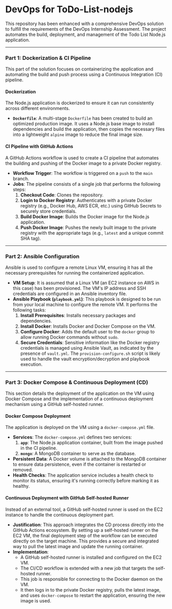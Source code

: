 # DevOps for ToDo-List-nodejs

This repository has been enhanced with a comprehensive DevOps solution to fulfill the requirements of the DevOps Internship Assessment. The project automates the build, deployment, and management of the Todo List Node.js application.

---

### Part 1: Dockerization & CI Pipeline

This part of the solution focuses on containerizing the application and automating the build and push process using a Continuous Integration (CI) pipeline.

#### Dockerization

The Node.js application is dockerized to ensure it can run consistently across different environments.

* **`Dockerfile`**: A multi-stage `Dockerfile` has been created to build an optimized production image. It uses a Node.js base image to install dependencies and build the application, then copies the necessary files into a lightweight `alpine` image to reduce the final image size.

#### CI Pipeline with GitHub Actions

A GitHub Actions workflow is used to create a CI pipeline that automates the building and pushing of the Docker image to a private Docker registry.

* **Workflow Trigger**: The workflow is triggered on a `push` to the `main` branch.
* **Jobs**: The pipeline consists of a single job that performs the following steps:
    1.  **Checkout Code**: Clones the repository.
    2.  **Login to Docker Registry**: Authenticates with a private Docker registry (e.g., Docker Hub, AWS ECR, etc.) using GitHub Secrets to securely store credentials.
    3.  **Build Docker Image**: Builds the Docker image for the Node.js application.
    4.  **Push Docker Image**: Pushes the newly built image to the private registry with the appropriate tags (e.g., `latest` and a unique commit SHA tag).

---

### Part 2: Ansible Configuration

Ansible is used to configure a remote Linux VM, ensuring it has all the necessary prerequisites for running the containerized application.

* **VM Setup**: It is assumed that a Linux VM (an EC2 instance on AWS in this case) has been provisioned. The VM's IP address and SSH credentials are configured in an Ansible inventory file.
* **Ansible Playbook (`playbook.yml`)**: This playbook is designed to be run from your local machine to configure the remote VM. It performs the following tasks:
    1.  **Install Prerequisites**: Installs necessary packages and dependencies.
    2.  **Install Docker**: Installs Docker and Docker Compose on the VM.
    3.  **Configure Docker**: Adds the default user to the `docker` group to allow running Docker commands without `sudo`.
    4.  **Secure Credentials**: Sensitive information like the Docker registry credentials is managed using Ansible Vault, as indicated by the presence of `vault.yml`. The `provision-configure.sh` script is likely used to handle the vault encryption/decryption and playbook execution.

---

### Part 3: Docker Compose & Continuous Deployment (CD)

This section details the deployment of the application on the VM using Docker Compose and the implementation of a continuous deployment mechanism using a GitHub self-hosted runner.

#### Docker Compose Deployment

The application is deployed on the VM using a `docker-compose.yml` file.

* **Services**: The `docker-compose.yml` defines two services:
    1.  **`app`**: The Node.js application container, built from the image pushed in the CI pipeline.
    2.  **`mongo`**: A MongoDB container to serve as the database.
* **Persistent Data**: A Docker volume is attached to the MongoDB container to ensure data persistence, even if the container is restarted or removed.
* **Health Checks**: The application service includes a health check to monitor its status, ensuring it's running correctly before marking it as healthy.

#### Continuous Deployment with GitHub Self-hosted Runner

Instead of an external tool, a GitHub self-hosted runner is used on the EC2 instance to handle the continuous deployment part.

* **Justification**: This approach integrates the CD process directly into the GitHub Actions ecosystem. By setting up a self-hosted runner on the EC2 VM, the final deployment step of the workflow can be executed directly on the target machine. This provides a secure and integrated way to pull the latest image and update the running container.
* **Implementation**:
    * A GitHub self-hosted runner is installed and configured on the EC2 VM.
    * The CI/CD workflow is extended with a new job that targets the self-hosted runner.
    * This job is responsible for connecting to the Docker daemon on the VM.
    * It then logs in to the private Docker registry, pulls the latest image, and uses `docker-compose` to restart the application, ensuring the new image is used.
